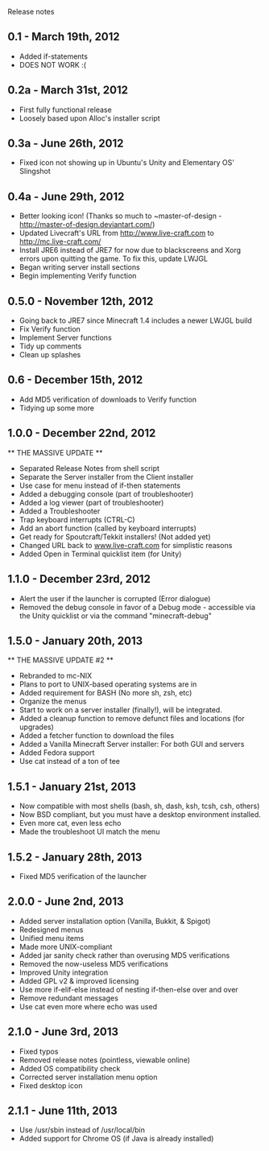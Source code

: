 Release notes


0.1 - March 19th, 2012
-
- Added if-statements
- DOES NOT WORK :(

0.2a - March 31st, 2012
-
- First fully functional release
- Loosely based upon Alloc's installer script

0.3a - June 26th, 2012
-
- Fixed icon not showing up in Ubuntu's Unity and Elementary OS' Slingshot

0.4a - June 29th, 2012
-
- Better looking icon! (Thanks so much to ~master-of-design - http://master-of-design.deviantart.com/)
- Updated Livecraft's URL from http://www.live-craft.com to http://mc.live-craft.com/
- Install JRE6 instead of JRE7 for now due to blackscreens and Xorg errors upon quitting the game. To fix this, update LWJGL
- Began writing server install sections
- Begin implementing Verify function

0.5.0 - November 12th, 2012
-
- Going back to JRE7 since Minecraft 1.4 includes a newer LWJGL build
- Fix Verify function
- Implement Server functions
- Tidy up comments
- Clean up splashes

0.6 - December 15th, 2012
-
- Add MD5 verification of downloads to Verify function
- Tidying up some more

1.0.0 - December 22nd, 2012
-
** THE MASSIVE UPDATE **

- Separated Release Notes from shell script
- Separate the Server installer from the Client installer
- Use case for menu instead of if-then statements
- Added a debugging console (part of troubleshooter)
- Added a log viewer (part of troubleshooter)
- Added a Troubleshooter
- Trap keyboard interrupts (CTRL-C)
- Add an abort function (called by keyboard interrupts)
- Get ready for Spoutcraft/Tekkit installers! (Not added yet)
- Changed URL back to www.live-craft.com for simplistic reasons
- Added Open in Terminal quicklist item (for Unity)

1.1.0 - December 23rd, 2012
-
- Alert the user if the launcher is corrupted (Error dialogue)
- Removed the debug console in favor of a Debug mode - accessible via the Unity quicklist or via the command "minecraft-debug"

1.5.0 - January 20th, 2013
-
** THE MASSIVE UPDATE #2 **

- Rebranded to mc-NIX
- Plans to port to UNIX-based operating systems are in
- Added requirement for BASH (No more sh, zsh, etc)
- Organize the menus
- Start to work on a server installer (finally!), will be integrated.
- Added a cleanup function to remove defunct files and locations (for upgrades)
- Added a fetcher function to download the files
- Added a Vanilla Minecraft Server installer: For both GUI and servers
- Added Fedora support
- Use cat instead of a ton of tee

1.5.1 - January 21st, 2013
-
- Now compatible with most shells (bash, sh, dash, ksh, tcsh, csh, others)
- Now BSD compliant, but you must have a desktop environment installed.
- Even more cat, even less echo
- Made the troubleshoot UI match the menu

1.5.2 - January 28th, 2013
-
- Fixed MD5 verification of the launcher

2.0.0 - June 2nd, 2013
-
- Added server installation option (Vanilla, Bukkit, & Spigot)
- Redesigned menus
- Unified menu items
- Made more UNIX-compliant
- Added jar sanity check rather than overusing MD5 verifications
- Removed the now-useless MD5 verifications
- Improved Unity integration
- Added GPL v2 & improved licensing
- Use more if-elif-else instead of nesting if-then-else over and over
- Remove redundant messages
- Use cat even more where echo was used

2.1.0 - June 3rd, 2013
-
- Fixed typos
- Removed release notes (pointless, viewable online)
- Added OS compatibility check
- Corrected server installation menu option
- Fixed desktop icon

2.1.1 - June 11th, 2013
-
- Use /usr/sbin instead of /usr/local/bin
- Added support for Chrome OS (if Java is already installed)
